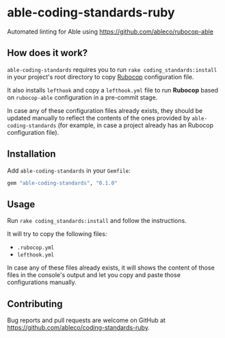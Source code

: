 # able-coding-standards-ruby

Automated linting for Able using https://github.com/ableco/rubocop-able

## How does it work?

`able-coding-standards` requires you to run `rake coding_standards:install` in your project's root directory to copy [Rubocop](https://rubocop.readthedocs.io) configuration file.

It also installs `lefthook` and copy a `lefthook.yml` file to run **Rubocop** based on `rubocop-able` configuration in a pre-commit stage.

In case any of these configuration files already exists, they should be updated manually to reflect the contents of the ones provided by `able-coding-standards` (for example, in case a project already has an Rubocop configuration file).

## Installation

Add `able-coding-standards` in your `Gemfile`:

```ruby
gem "able-coding-standards", "0.1.0"
```

## Usage

Run `rake coding_standards:install` and follow the instructions.

It will try to copy the following files:

* `.rubocop.yml`
* `lefthook.yml`

In case any of these files already exists, it will shows the content of those files in the console's output and let you copy and paste those configurations manually.

## Contributing

Bug reports and pull requests are welcome on GitHub at https://github.com/ableco/coding-standards-ruby.